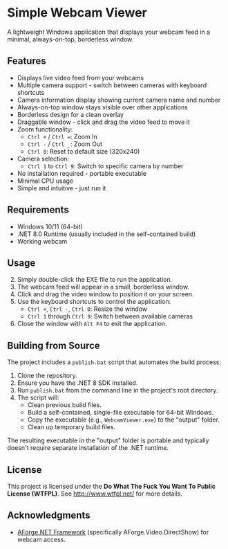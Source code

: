 # Simple Webcam Viewer

A lightweight Windows application that displays your webcam feed in a minimal, always-on-top, borderless window.

## Features

- Displays live video feed from your webcams
- Multiple camera support - switch between cameras with keyboard shortcuts
- Camera information display showing current camera name and number
- Always-on-top window stays visible over other applications
- Borderless design for a clean overlay
- Draggable window - click and drag the video feed to move it
- Zoom functionality:
    - `Ctrl +` / `Ctrl =`: Zoom In
    - `Ctrl -` / `Ctrl _`: Zoom Out
    - `Ctrl 0`: Reset to default size (320x240)
- Camera selection:
    - `Ctrl 1` to `Ctrl 9`: Switch to specific camera by number
- No installation required - portable executable
- Minimal CPU usage
- Simple and intuitive - just run it

## Requirements

- Windows 10/11 (64-bit)
- .NET 8.0 Runtime (usually included in the self-contained build)
- Working webcam

## Usage

2. Simply double-click the EXE file to run the application.
3. The webcam feed will appear in a small, borderless window.
4. Click and drag the video window to position it on your screen.
5. Use the keyboard shortcuts to control the application:
   - `Ctrl +`, `Ctrl -`, `Ctrl 0`: Resize the window
   - `Ctrl 1` through `Ctrl 9`: Switch between available cameras
6. Close the window with `Alt F4` to exit the application.

## Building from Source

The project includes a `publish.bat` script that automates the build process:

1. Clone the repository.
2. Ensure you have the .NET 8 SDK installed.
3. Run `publish.bat` from the command line in the project's root directory.
4. The script will:
   - Clean previous build files.
   - Build a self-contained, single-file executable for 64-bit Windows.
   - Copy the executable (e.g., `WebcamViewer.exe`) to the "output" folder.
   - Clean up temporary build files.

The resulting executable in the "output" folder is portable and typically doesn't require separate installation of the .NET runtime.

## License

This project is licensed under the **Do What The Fuck You Want To Public License (WTFPL)**.
See http://www.wtfpl.net/ for more details.

## Acknowledgments

- [AForge.NET Framework](http://www.aforgenet.com/framework/) (specifically AForge.Video.DirectShow) for webcam access. 